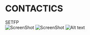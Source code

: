 # CONTACTICS
SETFP <br/>
![ScreenShot](https://raw.githubusercontent.com/HugoAr10/CONTACTICS/master/Assets/Img/GH/Interfaz.jpg)
![ScreenShot](GH/Interfaz.jpg)
![Alt text](/Img/GH/Interfaz.jpg?raw=true "Optional Title") 
